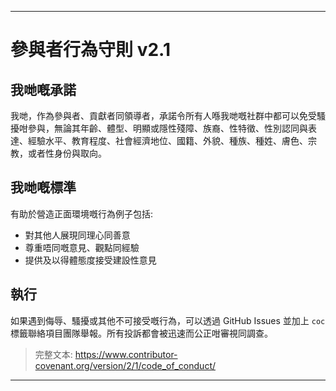 -----
# 參與者行為守則 v2.1

## 我哋嘅承諾
我哋，作為參與者、貢獻者同領導者，承諾令所有人喺我哋嘅社群中都可以免受騷擾咁參與，無論其年齡、體型、明顯或隱性殘障、族裔、性特徵、性別認同與表達、經驗水平、教育程度、社會經濟地位、國籍、外貌、種族、種姓、膚色、宗教，或者性身份與取向。

## 我哋嘅標準
有助於營造正面環境嘅行為例子包括:
- 對其他人展現同理心同善意
- 尊重唔同嘅意見、觀點同經驗
- 提供及以得體態度接受建設性意見

## 執行
如果遇到侮辱、騷擾或其他不可接受嘅行為，可以透過 GitHub Issues 並加上 `coc` 標籤聯絡項目團隊舉報。所有投訴都會被迅速而公正咁審視同調查。

> 完整文本: https://www.contributor-covenant.org/version/2/1/code_of_conduct/ 
-----